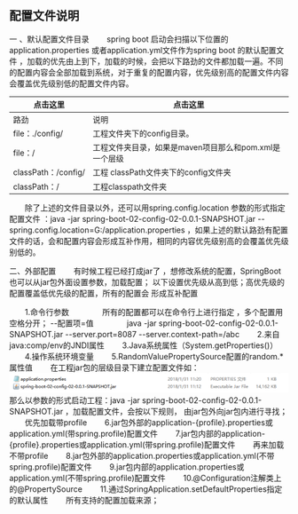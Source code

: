 ## 配置文件说明




一 、默认配置文件目录
　　spring boot 启动会扫描以下位置的application.properties 或者application.yml文件作为spring boot 的默认配置文件 ，加载的优先由上到下，加载的时候，会把以下路劲的文件都加载一遍。不同的配置内容会全部加载到系统，对于重复的配置内容，优先级别高的配置文件内容会覆盖优先级别低的配置文件内容。

| 点击这里            | 点击这里                                               |
| ------------------- | ------------------------------------------------------ |
| 路劲                | 说明                                                   |
| file：./config/     | 工程文件夹下的config目录。                             |
| file：/             | 工程文件夹目录，如果是maven项目那么和pom.xml是一个层级 |
| classPath：/config/ | 工程 classPath文件夹下的config文件夹                   |
| classPath：/        | 工程classpath文件夹                                    |


　　除了上述的文件目录以外，还可以用spring.config.location 参数的形式指定配置文件 ：java -jar spring-boot-02-config-02-0.0.1-SNAPSHOT.jar --spring.config.location=G:/application.properties ，如果上述的默认路劲有配置文件的话，会和配置内容会形成互补作用，相同的内容优先级别高的会覆盖优先级别低的。

二、外部配置
　　有时候工程已经打成jar了 ，想修改系统的配置，SpringBoot也可以从jar包外面设置参数，加载配置； 以下设置优先级从高到低；高优先级的配置覆盖低优先级的配置，所有的配置会 形成互补配置

　　1.命令行参数
　　　　所有的配置都可以在命令行上进行指定 ，多个配置用空格分开； --配置项=值
　　　　java -jar spring-boot-02-config-02-0.0.1-SNAPSHOT.jar --server.port=8087 --server.context-path=/abc
　　2.来自java:comp/env的JNDI属性
　　3.Java系统属性（System.getProperties()）
　　4.操作系统环境变量
　　5.RandomValuePropertySource配置的random.*属性值
　　在工程jar包的层级目录下建立配置文件如：![file://c:\users\baoyon~1\appdata\local\temp\tmpdkdu_6\1.png](spingboot.assets/1.png) 那么以参数的形式启动工程：java -jar spring-boot-02-config-02-0.0.1-SNAPSHOT.jar ，加载配置文件，会按以下规则，  由jar包外向jar包内进行寻找；
　　优先加载带profile
　　6.jar包外部的application-{profile}.properties或application.yml(带spring.profile)配置文件
　　7.jar包内部的application-{profile}.properties或application.yml(带spring.profile)配置文件
　　再来加载不带profile
　　8.jar包外部的application.properties或application.yml(不带spring.profile)配置文件
　　9.jar包内部的application.properties或application.yml(不带spring.profile)配置文件
　　10.@Configuration注解类上的@PropertySource
　　11.通过SpringApplication.setDefaultProperties指定的默认属性
　　所有支持的配置加载来源；